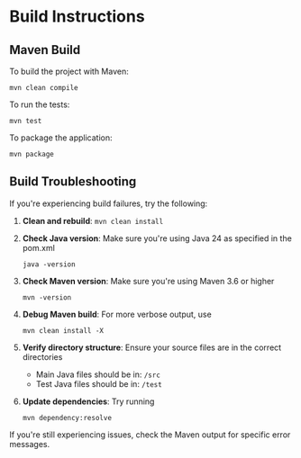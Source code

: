 # Build Instructions

## Maven Build

To build the project with Maven:

```
mvn clean compile
```

To run the tests:

```
mvn test
```

To package the application:

```
mvn package
```

## Build Troubleshooting

If you're experiencing build failures, try the following:

1. **Clean and rebuild**: `mvn clean install`

2. **Check Java version**: Make sure you're using Java 24 as specified in the pom.xml
   ```
   java -version
   ```

3. **Check Maven version**: Make sure you're using Maven 3.6 or higher
   ```
   mvn -version
   ```

4. **Debug Maven build**: For more verbose output, use
   ```
   mvn clean install -X
   ```

5. **Verify directory structure**: Ensure your source files are in the correct directories
   - Main Java files should be in: `/src`
   - Test Java files should be in: `/test`

6. **Update dependencies**: Try running
   ```
   mvn dependency:resolve
   ```

If you're still experiencing issues, check the Maven output for specific error messages.
